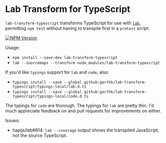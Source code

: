 # Lab Transform for TypeScript

`lab-transform-typescript` transforms TypeScript for use with [`lab`][lab],
permitting `npm test` without having to transpile first in a `pretest` script.

[![NPM Version](https://img.shields.io/npm/v/lab-transform-typescript.svg)](https://npmjs.org/package/lab-transform-typescript)

Usage:

* `npm install --save-dev lab-transform-typescript`
* `lab --sourcemaps --transform node_modules/lab-transform-typescript`

If you'd like `typings` support for `lab` and `code`, also:

* `typings install --save --global github:garthk/lab-transform-typescript/typings-local/lab.d.ts`
* `typings install --save --global github:garthk/lab-transform-typescript/typings-local/code.d.ts`

The typings for `code` are thorough. The typings for `lab` are pretty thin.
I'd much appreciate feedback on and pull requests for improvements on either.

Issues:

* hapijs/lab#614: `lab --coverage` output shows the transpiled JavaScript, not the
  source TypeScript.

[lab]: https://github.com/hapijs/lab
